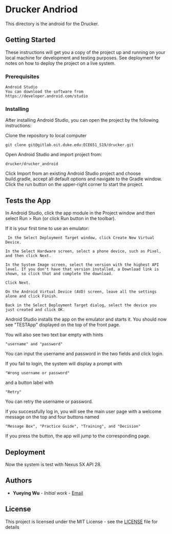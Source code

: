 # Drucker Andriod

This directory is the android for the Drucker.

## Getting Started

These instructions will get you a copy of the project up and running on your local machine for development and testing purposes. See deployment for notes on how to deploy the project on a live system.

### Prerequisites

```
Android Studio
You can download the software from https://developer.android.com/studio
```

### Installing

After installing Android Studio, you can open the project by the following instructions:

Clone the repository to local computer

```
git clone git@gitlab.oit.duke.edu:ECE651_S19/drucker.git
```

Open Android Studio and import project from:

```
drucker/drucker_android
```

Click Import from an existing Android Studio project and choose build.gradle, accept all default options and navigate to the Gradle window. Click the run button on the upper-right corner to start the project. 

## Tests the App

In Android Studio, click the app module in the Project window and then select Run > Run (or click Run button in the toolbar).

If it is your first time to use an emulator:

```
 In the Select Deployment Target window, click Create New Virtual Device.

In the Select Hardware screen, select a phone device, such as Pixel, and then click Next.

In the System Image screen, select the version with the highest API level. If you don't have that version installed, a Download link is shown, so click that and complete the download.

Click Next.

On the Android Virtual Device (AVD) screen, leave all the settings alone and click Finish.

Back in the Select Deployment Target dialog, select the device you just created and click OK.
```

Android Studio installs the app on the emulator and starts it. You should now see "TESTApp" displayed on the top of the front page.

You will also see two text bar empty with hints

```
"username" and "password"

```

You can input the username and password in the two fields and click login.

If you fail to login, the system will display a prompt with 

```
"Wrong username or password"
```

and a button label with 

```
"Retry"
```

You can retry the username or password.

If you successfully log in, you will see the main user page with a welcome message on the top and four buttons named

```
"Message Box", "Practice Guide", "Training", and "Decision"
```

If you press the button, the app will jump to the corresponding page.


## Deployment

Now the system is test with Nexus 5X API 28.


## Authors

* **Yueying Wu** - *Initial work* - [Email](yueying.wu@duke.edu)


## License

This project is licensed under the MIT License - see the [LICENSE](drucker_web/LICENSE) file for details

